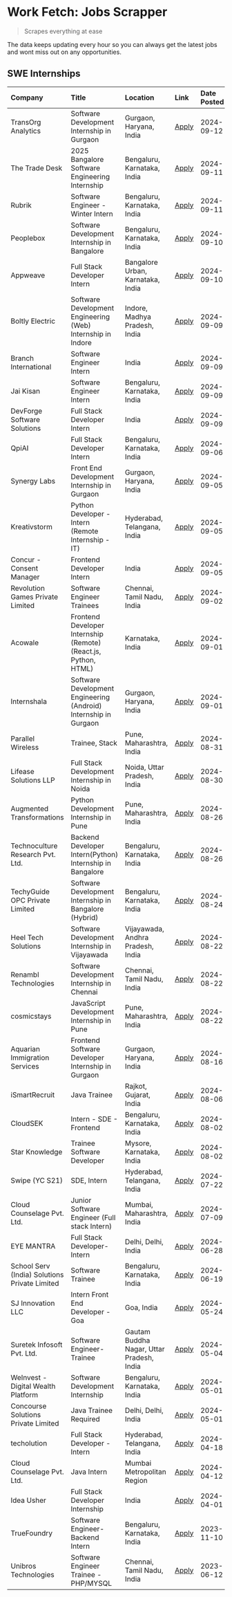 # Work Fetch: Jobs Scrapper
> Scrapes everything at ease

The data keeps updating every hour so you can always get the latest jobs and wont miss out on any opportunities.

## SWE Internships
<!--START_SECTION:workfetch-->
| Company                                       | Title                                                            | Location                                  | Link                                                                                                                                                                                                                                                                                      | Date Posted   |
|:----------------------------------------------|:-----------------------------------------------------------------|:------------------------------------------|:------------------------------------------------------------------------------------------------------------------------------------------------------------------------------------------------------------------------------------------------------------------------------------------|:--------------|
| TransOrg Analytics                            | Software Development Internship in Gurgaon                       | Gurgaon, Haryana, India                   | [Apply](https://in.linkedin.com/jobs/view/software-development-internship-in-gurgaon-at-transorg-analytics-4024791052?position=26&pageNum=0&refId=ABTDv5GpHiybWKklN2PKsw%3D%3D&trackingId=Jmkp4R1dqnXJ9n7fIfq4tg%3D%3D&trk=public_jobs_jserp-result_search-card)                          | 2024-09-12    |
| The Trade Desk                                | 2025 Bangalore Software Engineering Internship                   | Bengaluru, Karnataka, India               | [Apply](https://in.linkedin.com/jobs/view/2025-bangalore-software-engineering-internship-at-the-trade-desk-3987456531?position=5&pageNum=0&refId=ABTDv5GpHiybWKklN2PKsw%3D%3D&trackingId=A48AQ8iD8%2F%2F2mhiKyCK3lQ%3D%3D&trk=public_jobs_jserp-result_search-card)                       | 2024-09-11    |
| Rubrik                                        | Software Engineer - Winter Intern                                | Bengaluru, Karnataka, India               | [Apply](https://in.linkedin.com/jobs/view/software-engineer-winter-intern-at-rubrik-4006567784?position=10&pageNum=0&refId=ABTDv5GpHiybWKklN2PKsw%3D%3D&trackingId=F%2F4phSsdgw%2BTJ2n9PS5EDw%3D%3D&trk=public_jobs_jserp-result_search-card)                                             | 2024-09-11    |
| Peoplebox                                     | Software Development Internship in Bangalore                     | Bengaluru, Karnataka, India               | [Apply](https://in.linkedin.com/jobs/view/software-development-internship-in-bangalore-at-peoplebox-4022411601?position=8&pageNum=0&refId=ABTDv5GpHiybWKklN2PKsw%3D%3D&trackingId=rvp7Oa3kVurH7MdFg30Kyw%3D%3D&trk=public_jobs_jserp-result_search-card)                                  | 2024-09-10    |
| Appweave                                      | Full Stack Developer Intern                                      | Bangalore Urban, Karnataka, India         | [Apply](https://in.linkedin.com/jobs/view/full-stack-developer-intern-at-appweave-4015398930?position=54&pageNum=0&refId=ABTDv5GpHiybWKklN2PKsw%3D%3D&trackingId=SFzfNtnJWVLuUMKo0lXvOg%3D%3D&trk=public_jobs_jserp-result_search-card)                                                   | 2024-09-10    |
| Boltly Electric                               | Software Development Engineering (Web) Internship in Indore      | Indore, Madhya Pradesh, India             | [Apply](https://in.linkedin.com/jobs/view/software-development-engineering-web-internship-in-indore-at-boltly-electric-4021686267?position=9&pageNum=0&refId=ABTDv5GpHiybWKklN2PKsw%3D%3D&trackingId=PutHk9mVSszgY%2FhY8a6Hvw%3D%3D&trk=public_jobs_jserp-result_search-card)             | 2024-09-09    |
| Branch International                          | Software Engineer Intern                                         | India                                     | [Apply](https://in.linkedin.com/jobs/view/software-engineer-intern-at-branch-international-3360513601?position=23&pageNum=0&refId=ABTDv5GpHiybWKklN2PKsw%3D%3D&trackingId=kA0IeM16d54e9K71Cw8xtQ%3D%3D&trk=public_jobs_jserp-result_search-card)                                          | 2024-09-09    |
| Jai Kisan                                     | Software Engineer Intern                                         | Bengaluru, Karnataka, India               | [Apply](https://in.linkedin.com/jobs/view/software-engineer-intern-at-jai-kisan-4024075360?position=36&pageNum=0&refId=ABTDv5GpHiybWKklN2PKsw%3D%3D&trackingId=wfWWHq8ijFn%2F8LQ0V50HFg%3D%3D&trk=public_jobs_jserp-result_search-card)                                                   | 2024-09-09    |
| DevForge Software Solutions                   | Full Stack Developer Intern                                      | India                                     | [Apply](https://in.linkedin.com/jobs/view/full-stack-developer-intern-at-devforge-software-solutions-4020432958?position=44&pageNum=0&refId=ABTDv5GpHiybWKklN2PKsw%3D%3D&trackingId=4XBMxBl%2F9to4R1PMOWSIeQ%3D%3D&trk=public_jobs_jserp-result_search-card)                              | 2024-09-09    |
| QpiAI                                         | Full Stack Developer Intern                                      | Bengaluru, Karnataka, India               | [Apply](https://in.linkedin.com/jobs/view/full-stack-developer-intern-at-qpiai-4017395346?position=58&pageNum=0&refId=ABTDv5GpHiybWKklN2PKsw%3D%3D&trackingId=k9YvYhwptshHzCjrJwOd5Q%3D%3D&trk=public_jobs_jserp-result_search-card)                                                      | 2024-09-06    |
| Synergy Labs                                  | Front End Development Internship in Gurgaon                      | Gurgaon, Haryana, India                   | [Apply](https://in.linkedin.com/jobs/view/front-end-development-internship-in-gurgaon-at-synergy-labs-4018742698?position=32&pageNum=0&refId=ABTDv5GpHiybWKklN2PKsw%3D%3D&trackingId=GzKF91EibViZ5NDFd8%2Ba9A%3D%3D&trk=public_jobs_jserp-result_search-card)                             | 2024-09-05    |
| Kreativstorm                                  | Python Developer - Intern (Remote Internship - IT)               | Hyderabad, Telangana, India               | [Apply](https://in.linkedin.com/jobs/view/python-developer-intern-remote-internship-it-at-kreativstorm-4018537919?position=46&pageNum=0&refId=ABTDv5GpHiybWKklN2PKsw%3D%3D&trackingId=emZ4OoQfiXw6Xc7pbeeD0w%3D%3D&trk=public_jobs_jserp-result_search-card)                              | 2024-09-05    |
| Concur - Consent Manager                      | Frontend Developer Intern                                        | India                                     | [Apply](https://in.linkedin.com/jobs/view/frontend-developer-intern-at-concur-consent-manager-4016878382?position=52&pageNum=0&refId=ABTDv5GpHiybWKklN2PKsw%3D%3D&trackingId=5Yghm3NA4Kx%2BiVTLHY%2FLoQ%3D%3D&trk=public_jobs_jserp-result_search-card)                                   | 2024-09-05    |
| Revolution Games Private Limited              | Software Engineer Trainees                                       | Chennai, Tamil Nadu, India                | [Apply](https://in.linkedin.com/jobs/view/software-engineer-trainees-at-revolution-games-private-limited-4015912927?position=45&pageNum=0&refId=ABTDv5GpHiybWKklN2PKsw%3D%3D&trackingId=TFwgTR4m%2BWITtA8r5%2FNLeA%3D%3D&trk=public_jobs_jserp-result_search-card)                        | 2024-09-02    |
| Acowale                                       | Frontend Developer Internship (Remote) (React.js, Python, HTML)  | Karnataka, India                          | [Apply](https://in.linkedin.com/jobs/view/frontend-developer-internship-remote-react-js-python-html-at-acowale-4014663920?position=2&pageNum=0&refId=ABTDv5GpHiybWKklN2PKsw%3D%3D&trackingId=1uOYcABizeXf00uShy4wfg%3D%3D&trk=public_jobs_jserp-result_search-card)                       | 2024-09-01    |
| Internshala                                   | Software Development Engineering (Android) Internship in Gurgaon | Gurgaon, Haryana, India                   | [Apply](https://in.linkedin.com/jobs/view/software-development-engineering-android-internship-in-gurgaon-at-internshala-4015471580?position=7&pageNum=0&refId=ABTDv5GpHiybWKklN2PKsw%3D%3D&trackingId=eoZYUuZv17AaTJ8MdOTWcA%3D%3D&trk=public_jobs_jserp-result_search-card)              | 2024-09-01    |
| Parallel Wireless                             | Trainee, Stack                                                   | Pune, Maharashtra, India                  | [Apply](https://in.linkedin.com/jobs/view/trainee-stack-at-parallel-wireless-3905689841?position=51&pageNum=0&refId=ABTDv5GpHiybWKklN2PKsw%3D%3D&trackingId=xIjrj5ct8gGEmdnhCvPHyg%3D%3D&trk=public_jobs_jserp-result_search-card)                                                        | 2024-08-31    |
| Lifease Solutions LLP                         | Full Stack Development Internship in Noida                       | Noida, Uttar Pradesh, India               | [Apply](https://in.linkedin.com/jobs/view/full-stack-development-internship-in-noida-at-lifease-solutions-llp-4013798377?position=27&pageNum=0&refId=ABTDv5GpHiybWKklN2PKsw%3D%3D&trackingId=O2iha9LFOcMXwnb32Pbwjw%3D%3D&trk=public_jobs_jserp-result_search-card)                       | 2024-08-30    |
| Augmented Transformations                     | Python Development Internship in Pune                            | Pune, Maharashtra, India                  | [Apply](https://in.linkedin.com/jobs/view/python-development-internship-in-pune-at-augmented-transformations-4010741884?position=17&pageNum=0&refId=ABTDv5GpHiybWKklN2PKsw%3D%3D&trackingId=9WYQpkcCrC%2BE8iHqnlK%2FnQ%3D%3D&trk=public_jobs_jserp-result_search-card)                    | 2024-08-26    |
| Technoculture Research Pvt. Ltd.              | Backend Developer Intern(Python) Internship in Bangalore         | Bengaluru, Karnataka, India               | [Apply](https://in.linkedin.com/jobs/view/backend-developer-intern-python-internship-in-bangalore-at-technoculture-research-pvt-ltd-4010744714?position=37&pageNum=0&refId=ABTDv5GpHiybWKklN2PKsw%3D%3D&trackingId=XYWsMHOiVG5qzEo9SfO6dg%3D%3D&trk=public_jobs_jserp-result_search-card) | 2024-08-26    |
| TechyGuide OPC Private Limited                | Software Development Internship in Bangalore (Hybrid)            | Bengaluru, Karnataka, India               | [Apply](https://in.linkedin.com/jobs/view/software-development-internship-in-bangalore-hybrid-at-techyguide-opc-private-limited-4009591646?position=41&pageNum=0&refId=ABTDv5GpHiybWKklN2PKsw%3D%3D&trackingId=rrMQLnzG7wB0jU5bOT%2FOiw%3D%3D&trk=public_jobs_jserp-result_search-card)   | 2024-08-24    |
| Heel Tech Solutions                           | Software Development Internship in Vijayawada                    | Vijayawada, Andhra Pradesh, India         | [Apply](https://in.linkedin.com/jobs/view/software-development-internship-in-vijayawada-at-heel-tech-solutions-4007906692?position=24&pageNum=0&refId=ABTDv5GpHiybWKklN2PKsw%3D%3D&trackingId=ps%2Bsl%2FGq6JtWe6GBXzQvUw%3D%3D&trk=public_jobs_jserp-result_search-card)                  | 2024-08-22    |
| Renambl Technologies                          | Software Development Internship in Chennai                       | Chennai, Tamil Nadu, India                | [Apply](https://in.linkedin.com/jobs/view/software-development-internship-in-chennai-at-renambl-technologies-4007910299?position=29&pageNum=0&refId=ABTDv5GpHiybWKklN2PKsw%3D%3D&trackingId=STdc7C%2BNtLWxQLYtZDFNqQ%3D%3D&trk=public_jobs_jserp-result_search-card)                      | 2024-08-22    |
| cosmicstays                                   | JavaScript Development Internship in Pune                        | Pune, Maharashtra, India                  | [Apply](https://in.linkedin.com/jobs/view/javascript-development-internship-in-pune-at-cosmicstays-4007904825?position=47&pageNum=0&refId=ABTDv5GpHiybWKklN2PKsw%3D%3D&trackingId=ok94UbvcTKsxUjnWc92Itg%3D%3D&trk=public_jobs_jserp-result_search-card)                                  | 2024-08-22    |
| Aquarian Immigration Services                 | Frontend Software Developer Internship in Gurgaon                | Gurgaon, Haryana, India                   | [Apply](https://in.linkedin.com/jobs/view/frontend-software-developer-internship-in-gurgaon-at-aquarian-immigration-services-4003119832?position=59&pageNum=0&refId=ABTDv5GpHiybWKklN2PKsw%3D%3D&trackingId=esABeTG%2BxpsuYnInj6%2FmaQ%3D%3D&trk=public_jobs_jserp-result_search-card)    | 2024-08-16    |
| iSmartRecruit                                 | Java Trainee                                                     | Rajkot, Gujarat, India                    | [Apply](https://in.linkedin.com/jobs/view/java-trainee-at-ismartrecruit-3992301825?position=28&pageNum=0&refId=ABTDv5GpHiybWKklN2PKsw%3D%3D&trackingId=axNQV8sPMaQuvnI%2BCSJ9qA%3D%3D&trk=public_jobs_jserp-result_search-card)                                                           | 2024-08-06    |
| CloudSEK                                      | Intern - SDE - Frontend                                          | Bengaluru, Karnataka, India               | [Apply](https://in.linkedin.com/jobs/view/intern-sde-frontend-at-cloudsek-3991574495?position=19&pageNum=0&refId=ABTDv5GpHiybWKklN2PKsw%3D%3D&trackingId=jp5rPtgtYid1uKlylxJ3Dw%3D%3D&trk=public_jobs_jserp-result_search-card)                                                           | 2024-08-02    |
| Star Knowledge                                | Trainee Software Developer                                       | Mysore, Karnataka, India                  | [Apply](https://in.linkedin.com/jobs/view/trainee-software-developer-at-star-knowledge-3991516161?position=53&pageNum=0&refId=ABTDv5GpHiybWKklN2PKsw%3D%3D&trackingId=7u19eVjZOgybHqLjcRG4ZA%3D%3D&trk=public_jobs_jserp-result_search-card)                                              | 2024-08-02    |
| Swipe (YC S21)                                | SDE, Intern                                                      | Hyderabad, Telangana, India               | [Apply](https://in.linkedin.com/jobs/view/sde-intern-at-swipe-yc-s21-3980368092?position=55&pageNum=0&refId=ABTDv5GpHiybWKklN2PKsw%3D%3D&trackingId=m2GrXIIuDNCk8kToedUp%2Fw%3D%3D&trk=public_jobs_jserp-result_search-card)                                                              | 2024-07-22    |
| Cloud Counselage Pvt. Ltd.                    | Junior Software Engineer (Full stack Intern)                     | Mumbai, Maharashtra, India                | [Apply](https://in.linkedin.com/jobs/view/junior-software-engineer-full-stack-intern-at-cloud-counselage-pvt-ltd-3967725851?position=15&pageNum=0&refId=ABTDv5GpHiybWKklN2PKsw%3D%3D&trackingId=J948z45f7zORPjx%2BebJVLQ%3D%3D&trk=public_jobs_jserp-result_search-card)                  | 2024-07-09    |
| EYE MANTRA                                    | Full Stack Developer- Intern                                     | Delhi, Delhi, India                       | [Apply](https://in.linkedin.com/jobs/view/full-stack-developer-intern-at-eye-mantra-3960988037?position=50&pageNum=0&refId=ABTDv5GpHiybWKklN2PKsw%3D%3D&trackingId=yvdBhISlr27Vu%2BnP8hoCGA%3D%3D&trk=public_jobs_jserp-result_search-card)                                               | 2024-06-28    |
| School Serv (India) Solutions Private Limited | Software Trainee                                                 | Bengaluru, Karnataka, India               | [Apply](https://in.linkedin.com/jobs/view/software-trainee-at-school-serv-india-solutions-private-limited-3953917603?position=21&pageNum=0&refId=ABTDv5GpHiybWKklN2PKsw%3D%3D&trackingId=LxN1%2Bj%2BwZrmaW9mNb21Szw%3D%3D&trk=public_jobs_jserp-result_search-card)                       | 2024-06-19    |
| SJ Innovation LLC                             | Intern Front End Developer - Goa                                 | Goa, India                                | [Apply](https://in.linkedin.com/jobs/view/intern-front-end-developer-goa-at-sj-innovation-llc-3931678611?position=12&pageNum=0&refId=ABTDv5GpHiybWKklN2PKsw%3D%3D&trackingId=Xxv4K2OS%2BWwOEUV1h8%2FF%2BA%3D%3D&trk=public_jobs_jserp-result_search-card)                                 | 2024-05-24    |
| Suretek Infosoft Pvt. Ltd.                    | Software Engineer-Trainee                                        | Gautam Buddha Nagar, Uttar Pradesh, India | [Apply](https://in.linkedin.com/jobs/view/software-engineer-trainee-at-suretek-infosoft-pvt-ltd-3916999948?position=39&pageNum=0&refId=ABTDv5GpHiybWKklN2PKsw%3D%3D&trackingId=%2FLUvzO8eWJesZ%2BiatZWs2A%3D%3D&trk=public_jobs_jserp-result_search-card)                                 | 2024-05-04    |
| WeInvest - Digital Wealth Platform            | Software Development Internship                                  | Bengaluru, Karnataka, India               | [Apply](https://in.linkedin.com/jobs/view/software-development-internship-at-weinvest-digital-wealth-platform-3912867225?position=3&pageNum=0&refId=ABTDv5GpHiybWKklN2PKsw%3D%3D&trackingId=BqXKb3nQ8nlUky%2FQcUZh1w%3D%3D&trk=public_jobs_jserp-result_search-card)                      | 2024-05-01    |
| Concourse Solutions Private Limited           | Java Trainee Required                                            | Delhi, Delhi, India                       | [Apply](https://in.linkedin.com/jobs/view/java-trainee-required-at-concourse-solutions-private-limited-3912869388?position=11&pageNum=0&refId=ABTDv5GpHiybWKklN2PKsw%3D%3D&trackingId=rJfoW2gHWuUq1aykFhvw%2BQ%3D%3D&trk=public_jobs_jserp-result_search-card)                            | 2024-05-01    |
| techolution                                   | Full Stack Developer - Intern                                    | Hyderabad, Telangana, India               | [Apply](https://in.linkedin.com/jobs/view/full-stack-developer-intern-at-techolution-3904814977?position=60&pageNum=0&refId=ABTDv5GpHiybWKklN2PKsw%3D%3D&trackingId=fPdMI2mFHu2%2Fd1HdpIh6CQ%3D%3D&trk=public_jobs_jserp-result_search-card)                                              | 2024-04-18    |
| Cloud Counselage Pvt. Ltd.                    | Java Intern                                                      | Mumbai Metropolitan Region                | [Apply](https://in.linkedin.com/jobs/view/java-intern-at-cloud-counselage-pvt-ltd-3896025667?position=40&pageNum=0&refId=ABTDv5GpHiybWKklN2PKsw%3D%3D&trackingId=4fp8Z1zB2uJ00g6xHuVJ%2Bg%3D%3D&trk=public_jobs_jserp-result_search-card)                                                 | 2024-04-12    |
| Idea Usher                                    | Full Stack Developer Internship                                  | India                                     | [Apply](https://in.linkedin.com/jobs/view/full-stack-developer-internship-at-idea-usher-3879565540?position=22&pageNum=0&refId=ABTDv5GpHiybWKklN2PKsw%3D%3D&trackingId=ofaCcmItFiq%2FqEFdxzON2Q%3D%3D&trk=public_jobs_jserp-result_search-card)                                           | 2024-04-01    |
| TrueFoundry                                   | Software Engineer-Backend Intern                                 | Bengaluru, Karnataka, India               | [Apply](https://in.linkedin.com/jobs/view/software-engineer-backend-intern-at-truefoundry-3779508170?position=42&pageNum=0&refId=ABTDv5GpHiybWKklN2PKsw%3D%3D&trackingId=Vwb2FRE2kb9edXRqdJb5WA%3D%3D&trk=public_jobs_jserp-result_search-card)                                           | 2023-11-10    |
| Unibros Technologies                          | Software Engineer Trainee - PHP/MYSQL                            | Chennai, Tamil Nadu, India                | [Apply](https://in.linkedin.com/jobs/view/software-engineer-trainee-php-mysql-at-unibros-technologies-3656599241?position=49&pageNum=0&refId=ABTDv5GpHiybWKklN2PKsw%3D%3D&trackingId=cI%2BOED0w48yvruDFzZvWgA%3D%3D&trk=public_jobs_jserp-result_search-card)                             | 2023-06-12    |
<!--END_SECTION:workfetch-->
